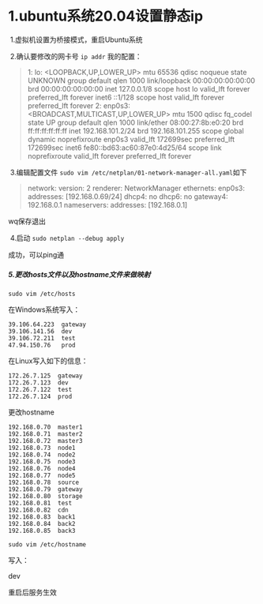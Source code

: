 # 1.ubuntu系统20.04设置静态ip

​	1.虚拟机设置为桥接模式，重启Ubuntu系统

​	2.确认要修改的网卡号 `ip addr` 我的配置：

> 1: lo: <LOOPBACK,UP,LOWER_UP> mtu 65536 qdisc noqueue state UNKNOWN group default qlen 1000
>     link/loopback 00:00:00:00:00:00 brd 00:00:00:00:00:00
>     inet 127.0.0.1/8 scope host lo
>        valid_lft forever preferred_lft forever
>     inet6 ::1/128 scope host 
>        valid_lft forever preferred_lft forever
> 2: enp0s3: <BROADCAST,MULTICAST,UP,LOWER_UP> mtu 1500 qdisc fq_codel state UP group default qlen 1000
>     link/ether 08:00:27:8b:e0:20 brd ff:ff:ff:ff:ff:ff
>     inet 192.168.101.2/24 brd 192.168.101.255 scope global dynamic noprefixroute enp0s3
>        valid_lft 172699sec preferred_lft 172699sec
>     inet6 fe80::bd63:ac60:87e0:4d25/64 scope link noprefixroute 
>        valid_lft forever preferred_lft forever

​	3.编辑配置文件 `sudo vim /etc/netplan/01-network-manager-all.yaml`如下

> network:
>     version: 2
>     renderer: NetworkManager
>     ethernets:
>       enp0s3:
>          addresses: [192.168.0.69/24]
>          dhcp4: no
>          dhcp6: no
>          gateway4: 192.168.0.1
>          nameservers:
>            addresses: [192.168.0.1]

wq保存退出

​	4.启动 `sudo netplan --debug apply`

成功，可以ping通

##### 5.更改hosts文件以及hostname文件来做映射

```
sudo vim /etc/hosts
```

在Windows系统写入：

```
39.106.64.223  gateway
39.106.141.56  dev
39.106.72.211  test
47.94.150.76   prod
```

在Linux写入如下的信息：

```
172.26.7.125  gateway
172.26.7.123  dev
172.26.7.122  test
172.26.7.124  prod
```

更改hostname



```
192.168.0.70  master1
192.168.0.71  master2
192.168.0.72  master3
192.168.0.73  node1
192.168.0.74  node2
192.168.0.75  node3
192.168.0.76  node4
192.168.0.77  node5
192.168.0.78  source
192.168.0.79  gateway
192.168.0.80  storage
192.168.0.81  test
192.168.0.82  cdn
192.168.0.83  back1
192.168.0.84  back2
192.168.0.85  back3
```

```
sudo vim /etc/hostname
```

写入：

dev

重启后服务生效

